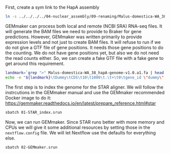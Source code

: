 First, create a sym link to the HapA assembly

```bash
ln -s ../../../../04-nuclear_assembly/09-renaming/Malus-domestica-WA_38_hapA-genome-v1.0.a1.fa
```

GEMmaker can process both local and remote (NCBI SRA) RNA-seq files.  It will generate
the BAM files we need to provide to Braker for gene predictions.  However, GEMmaker was
written primarily to provide expression levels and not just to create BAM files. It will
refuse to run if we do not give a GTF file of gene positions. It needs those gene 
positions to do the counting.  We do not have gene positions yet, but also we do not
need the read counts either. So, we can create a fake GTF file with a fake gene
to get around this requirement.

```bash
landmark=`grep ">" Malus-domestica-WA_38_hapA-genome-v1.0.a1.fa | head -n 1 | sed 's/>//'`
echo -e "${landmark}\tDummy\tCDS\t10\t1000\t.\t+\t0\tgene_id \"dummy\"; transcript_id \"dummyM\";" > Malus-domestica-WA_38_hapA-genome-v1.0.a1.gtf
```

The first step is to index the genome for the STAR aligner. We will follow 
the instrcutions in the GEMmaker manual and use the GEMmaker recommended
Docker image to do it: https://gemmaker.readthedocs.io/en/latest/prepare_reference.html#star

```bash
sbatch 01-STAR_index.srun
```

Now, we can run GEMmaker. Since STAR runs better with more memory and CPUs we
will give it some additional resources by setting those in the `nextflow.config` file.
We will let Nextflow use the defaults for everything else.

```bash
sbatch 02-GEMmaker.srun
```


